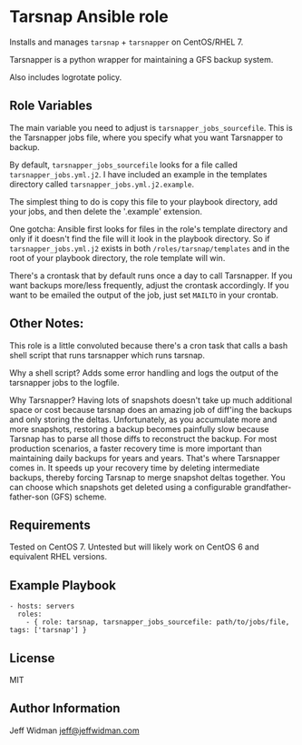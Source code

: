 Tarsnap Ansible role
=========

Installs and manages `tarsnap` + `tarsnapper` on CentOS/RHEL 7.

Tarsnapper is a python wrapper for maintaining a GFS backup system.

Also includes logrotate policy.

Role Variables
--------------

The main variable you need to adjust is `tarsnapper_jobs_sourcefile`. This is the
Tarsnapper jobs file, where you specify what you want Tarsnapper to backup.

By default, `tarsnapper_jobs_sourcefile` looks for a file called
`tarsnapper_jobs.yml.j2`. I have included an example in the templates directory
called `tarsnapper_jobs.yml.j2.example`.

The simplest thing to do is copy this file to your playbook directory, add your
jobs, and then delete the '.example' extension.

One gotcha: Ansible first looks for files in the role's template directory and
only if it doesn't find the file will it look in the playbook directory. So if
`tarsnapper_jobs.yml.j2` exists in both `/roles/tarsnap/templates` and in the root
of your playbook directory, the role template will win.

There's a crontask that by default runs once a day to call Tarsnapper. If you want
backups more/less frequently, adjust the crontask accordingly.
If you want to be emailed the output of the job, just set `MAILTO` in your crontab.

Other Notes:
--------------

This role is a little convoluted because there's a cron task that calls a bash
shell script that runs tarsnapper which runs tarsnap.

Why a shell script?
Adds some error handling and logs the output of the tarsnapper jobs to the logfile.

Why Tarsnapper?
Having lots of snapshots doesn't take up much additional space or cost because
tarsnap does an amazing job of diff'ing the backups and only storing the deltas.
Unfortunately, as you accumulate more and more snapshots, restoring a backup
becomes painfully slow because Tarsnap has to parse all those diffs to reconstruct
the backup.
For most production scenarios, a faster recovery time is more important than
maintaining daily backups for years and years. That's where Tarsnapper comes in.
It speeds up your recovery time by deleting intermediate backups, thereby
forcing Tarsnap to merge snapshot deltas together. You can choose which snapshots
get deleted using a configurable grandfather-father-son (GFS) scheme.


Requirements
------------

Tested on CentOS 7.
Untested but will likely work on CentOS 6 and equivalent RHEL versions.

Example Playbook
----------------

    - hosts: servers
      roles:
        - { role: tarsnap, tarsnapper_jobs_sourcefile: path/to/jobs/file, tags: ['tarsnap'] }

License
-------

MIT

Author Information
------------------

Jeff Widman jeff@jeffwidman.com
